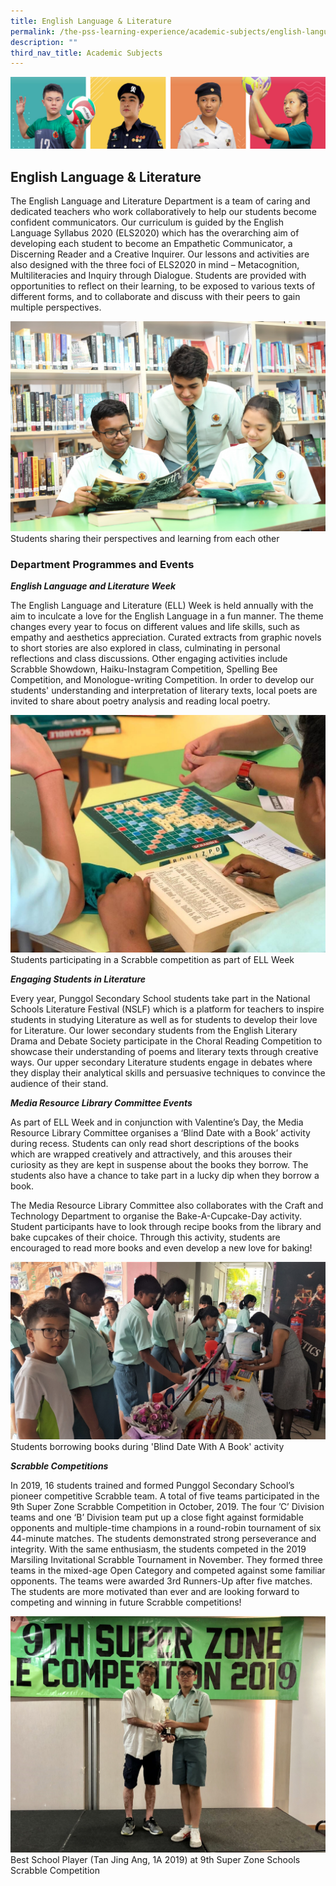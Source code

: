 ```yaml
---
title: English Language & Literature
permalink: /the-pss-learning-experience/academic-subjects/english-language-n-literature/
description: ""
third_nav_title: Academic Subjects
---
```

![](/images/Our%20School/subbanner.jpg)

## English Language & Literature

The English Language and Literature Department is a team of caring and dedicated teachers who work collaboratively to help our students become confident communicators. Our curriculum is guided by the English Language Syllabus 2020 (ELS2020) which has the overarching aim of developing each student to become an Empathetic Communicator, a Discerning Reader and a Creative Inquirer. Our lessons and activities are also designed with the three foci of ELS2020 in mind – Metacognition, Multiliteracies and Inquiry through Dialogue. Students are provided with opportunities to reflect on their learning, to be exposed to various texts of different forms, and to collaborate and discuss with their peers to gain multiple perspectives.

![](/images/Academic%20Subjects/English%20Language%20&%20Literature/School%20Reading%20Programme.jpg)
Students sharing their perspectives and learning from each other

### Department Programmes and Events


**_English Language and Literature Week_**

  

The English Language and Literature (ELL) Week is held annually with the aim to inculcate a love for the English Language in a fun manner. The theme changes every year to focus on different values and life skills, such as empathy and aesthetics appreciation. Curated extracts from graphic novels to short stories are also explored in class, culminating in personal reflections and class discussions. Other engaging activities include Scrabble Showdown, Haiku-Instagram Competition, Spelling Bee Competition, and Monologue-writing Competition. In order to develop our students' understanding and interpretation of literary texts, local poets are invited to share about poetry analysis and reading local poetry.

![](/images/Academic%20Subjects/English%20Language%20&%20Literature/Scrabble%20Competition.jpg)
Students participating in a Scrabble competition as part of ELL Week

**_Engaging Students in Literature_**

  

Every year, Punggol Secondary School students take part in the National Schools Literature Festival (NSLF) which is a platform for teachers to inspire students in studying Literature as well as for students to develop their love for Literature. Our lower secondary students from the English Literary Drama and Debate Society participate in the Choral Reading Competition to showcase their understanding of poems and literary texts through creative ways. Our upper secondary Literature students engage in debates where they display their analytical skills and persuasive techniques to convince the audience of their stand.

  

  

**_Media Resource Library Committee Events_**

  

As part of ELL Week and in conjunction with Valentine’s Day, the Media Resource Library Committee organises a ‘Blind Date with a Book’ activity during recess. Students can only read short descriptions of the books which are wrapped creatively and attractively, and this arouses their curiosity as they are kept in suspense about the books they borrow. The students also have a chance to take part in a lucky dip when they borrow a book.

  

The Media Resource Library Committee also collaborates with the Craft and Technology Department to organise the Bake-A-Cupcake-Day activity. Student participants have to look through recipe books from the library and bake cupcakes of their choice. Through this activity, students are encouraged to read more books and even develop a new love for baking!

![](/images/Academic%20Subjects/English%20Language%20&%20Literature/Student%20queueing%20up%20to%20borrow%20books%20in%20Blind%20Date%20With%20A%20Book%20activity.jpg)
Students borrowing books during 'Blind Date With A Book' activity

**_Scrabble Competitions_**

  

In 2019, 16 students trained and formed Punggol Secondary School’s pioneer competitive Scrabble team. A total of five teams participated in the 9th Super Zone Scrabble Competition in October, 2019. The four ’C’ Division teams and one ‘B’ Division team put up a close fight against formidable opponents and multiple-time champions in a round-robin tournament of six 44-minute matches. The students demonstrated strong perseverance and integrity. With the same enthusiasm, the students competed in the 2019 Marsiling Invitational Scrabble Tournament in November. They formed three teams in the mixed-age Open Category and competed against some familiar opponents. The teams were awarded 3rd Runners-Up after five matches. The students are more motivated than ever and are looking forward to competing and winning in future Scrabble competitions!

![](/images/Academic%20Subjects/English%20Language%20&%20Literature/Best%20School%20Player%20(Tan%20Jing%20Ang,%201A%202019)%20at%209th%20Super%20Zone%20Schools%20Scrabble%20Competition.jpg)
Best School Player (Tan Jing Ang, 1A 2019) at 9th Super Zone Schools Scrabble Competition